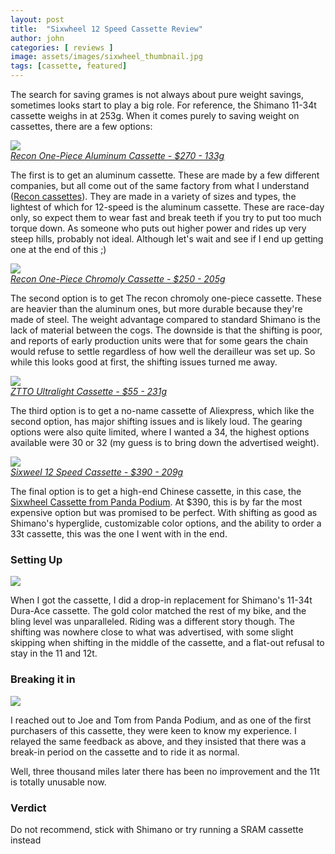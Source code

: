 ```yaml
---
layout: post
title:  "Sixwheel 12 Speed Cassette Review"
author: john
categories: [ reviews ]
image: assets/images/sixwheel_thumbnail.jpg
tags: [cassette, featured]
---
```


The search for saving grames is not always about pure weight savings, sometimes looks start to play a big role. For reference, the Shimano 11-34t cassette weighs in at 253g. When it comes purely to saving weight on cassettes, there are a few options: 

<a href="https://www.recon.bike/product_d.php?lang=en&tb=1&id=216"><img src="{{ site.baseurl }}/assets/images/recon-alu.png" style="display:block; margin-left: auto; margin-right: auto; max-height:300px;">
<i>Recon One-Piece Aluminum Cassette - $270 - 133g</i></a>

The first is to get an aluminum cassette. These are made by a few different companies, but all come out of the same factory from what I understand ([Recon cassettes](https://www.recon.bike)). They are made in a variety of sizes and types, the lightest of which for 12-speed is the aluminum cassette. These are race-day only, so expect them to wear fast and break teeth if you try to put too much torque down. As someone who puts out higher power and rides up very steep hills, probably not ideal. Although let's wait and see if I end up getting one at the end of this ;)

<a href="https://www.recon.bike/product_d.php?lang=en&tb=1&id=196"><img src="{{ site.baseurl }}/assets/images/recon-chromoly.gif" style="display:block; margin-left: auto; margin-right: auto; max-height:300px;">
<i>Recon One-Piece Chromoly Cassette - $250 - 205g</i></a>

The second option is to get The recon chromoly one-piece cassette. These are heavier than the aluminum ones, but more durable because they're made of steel. The weight advantage compared to standard Shimano is the lack of material between the cogs. The downside is that the shifting is poor, and reports of early production units were that for some gears the chain would refuse to settle regardless of how well the derailleur was set up. So while this looks good at first, the shifting issues turned me away.

<a href="https://www.aliexpress.us/item/3256804247510804.html"><img src="{{ site.baseurl }}/assets/images/ztto-cassette.jpg" style="display:block; margin-left: auto; margin-right: auto; max-height:300px;">
<i>ZTTO Ultralight Cassette - $55 - 231g</i></a>

The third option is to get a no-name cassette of Aliexpress, which like the second option, has major shifting issues and is likely loud. The gearing options were also quite limited, where I wanted a 34, the highest options available were 30 or 32 (my guess is to bring down the advertised weight).

<a href="https://www.pandapodium.cc/product/sixweel-12-speed-11-30t-11-33t-light-weight-road-cassette/"><img src="{{ site.baseurl }}/assets/images/sixwheel_cassette_product.jpg" style="display:block; margin-left: auto; margin-right: auto; max-height:300px;">
<i>Sixweel 12 Speed Cassette - $390 - 209g</i></a>

The final option is to get a high-end Chinese cassette, in this case, the [Sixwheel Cassette from Panda Podium](https://www.pandapodium.cc/product/sixweel-12-speed-11-30t-11-33t-light-weight-road-cassette/). At $390, this is by far the most expensive option but was promised to be perfect. With shifting as good as Shimano's hyperglide, customizable color options, and the ability to order a 33t cassette, this was the one I went with in the end.

### Setting Up

<img src="{{ site.baseurl }}/assets/images/sixwheel_weight.jpg" style="display:block; margin-left: auto; margin-right: auto; max-height:500px;">

When I got the cassette, I did a drop-in replacement for Shimano's 11-34t Dura-Ace cassette. The gold color matched the rest of my bike, and the bling level was unparalleled. Riding was a different story though. The shifting was nowhere close to what was advertised, with some slight skipping when shifting in the middle of the cassette, and a flat-out refusal to stay in the 11 and 12t.

### Breaking it in

<img src="{{ site.baseurl }}/assets/images/sixwheel_closeup.jpg" style="display:block; margin-left: auto; margin-right: auto; max-height:500px;">

I reached out to Joe and Tom from Panda Podium, and as one of the first purchasers of this cassette, they were keen to know my experience. I relayed the same feedback as above, and they insisted that there was a break-in period on the cassette and to ride it as normal. 

Well, three thousand miles later there has been no improvement and the 11t is totally unusable now. 

### Verdict

Do not recommend, stick with Shimano or try running a SRAM cassette instead